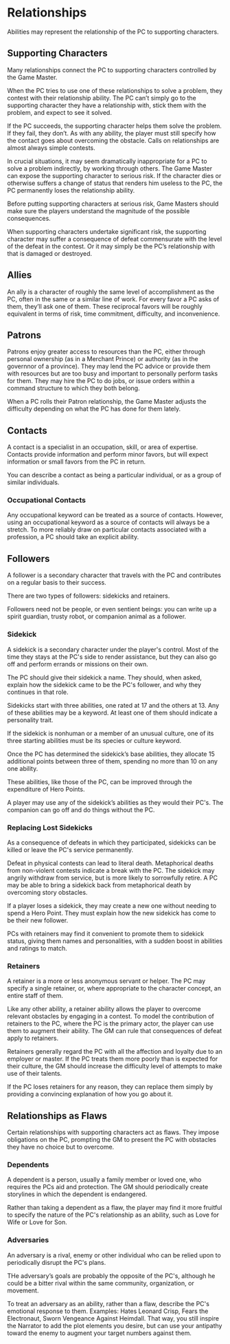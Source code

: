# Relationships
Abilities may represent the relationship of the PC to supporting characters.

## Supporting Characters
Many relationships connect the PC to supporting characters controlled by the Game Master.

When the PC tries to use one of these relationships to solve a problem, they contest with their relationship ability. The PC can’t simply go to the supporting character they have a relationship with, stick them with the problem, and expect to see it solved.

If the PC succeeds, the supporting character helps them solve the problem. If they fail, they don’t. As with any ability, the player must still specify how the contact goes about overcoming the obstacle. Calls on relationships are almost always simple contests.

In crucial situations, it may seem dramatically inappropriate for a PC to solve a problem indirectly, by working through others. The Game Master can expose the supporting character to serious risk. If the character dies or otherwise suffers a change of status that renders him useless to the PC, the PC permanently loses the relationship ability. 

Before putting supporting characters at serious risk, Game Masters should make sure the players understand the magnitude of the possible consequences. 

When supporting characters undertake significant risk, the supporting character may suffer a consequence of defeat commensurate with the level of the defeat in the contest. Or
it may simply be the PC’s relationship with that is damaged or destroyed.

## Allies
An ally is a character of roughly the same level of accomplishment as the PC, often in the same or a similar line of work. For every favor a PC asks of them, they’ll ask one of them. These reciprocal favors will be roughly equivalent in terms of risk, time commitment, difficulty, and inconvenience.

## Patrons
Patrons enjoy greater access to resources than the PC, either through personal ownership (as in a Merchant Prince) or authority (as in the governnor of a province). They may lend the PC advice or provide them with resources but are too busy and important to personally perform tasks for them. They may hire the PC to do jobs, or issue orders within a command structure to which they both belong.  

When a PC rolls their Patron relationship, the Game Master adjusts the difficulty depending on what
the PC has done for them lately.

## Contacts
A contact is a specialist in an occupation, skill, or area of expertise. Contacts provide information and perform minor favors, but will expect information or small favors from the PC in return.

You can describe a contact as being a particular individual, or as a group of similar individuals. 

### Occupational Contacts
Any occupational keyword can be treated as a source of contacts. However, using an occupational keyword as a source of contacts will always be a stretch. To more reliably draw on particular contacts associated with a profession, a PC should take an explicit ability.

## Followers
A follower is a secondary character that travels with the PC and contributes on a regular basis to their success.

There are two types of followers: sidekicks and retainers.

Followers need not be people, or even sentient beings: you can write up a spirit guardian, trusty robot, or companion animal as a follower.

### Sidekick
A sidekick is a secondary character under the player's control. Most of the time they stays at the PC's side to render assistance, but they can also go off and perform errands or missions on their own. 

The PC should give their sidekick a name. They should, when asked, explain how the sidekick came to be
the PC's follower, and why they continues in that role.

Sidekicks start with three abilities, one rated at 17 and the others at 13. Any of these abilities may
be a keyword. At least one of them should indicate a personality trait.

If the sidekick is nonhuman or a member of an unusual culture, one of its three starting abilities
must be its species or culture keyword.

Once the PC has determined the sidekick’s base abilities, they allocate 15 additional points between three of them, spending no more than 10 on any one ability.

These abilities, like those of the PC, can be improved through the expenditure of Hero Points.

A player may use any of the sidekick’s abilities as they would their PC's. The companion can go off
and do things without the PC.

### Replacing Lost Sidekicks
As a consequence of defeats in which they participated, sidekicks can be killed or leave the PC's
service permanently. 

Defeat in physical contests can lead to literal death. Metaphorical deaths from non-violent contests indicate a break with the PC. The sidekick may angrily withdraw from service, but is more likely to sorrowfully retire. A PC may be able to bring a sidekick back from metaphorical death by overcoming story obstacles.

If a player loses a sidekick, they may create a new one without needing to spend a Hero Point. They
must explain how the new sidekick has come to be their new follower.

PCs with retainers may find it convenient to promote them to sidekick status, giving them names and personalities, with a sudden boost in abilities and ratings to match.

### Retainers
A retainer is a more or less anonymous servant or helper. The PC may specify a single retainer, or, where appropriate to the character concept, an entire staff of them.

Like any other ability, a retainer ability allows the player to overcome relevant obstacles by engaging in a contest. To model the contribution of retainers to the PC, where the PC is the primary actor, the player can use them to augment their ability. The GM can rule that consequences
of defeat apply to retainers.

Retainers generally regard the PC with all the affection and loyalty due to an employer or master. If the PC treats them more poorly than is expected for their culture, the GM should increase the difficulty level of attempts to make use of their talents.

If the PC loses retainers for any reason, they can replace them simply by providing a convincing
explanation of how you go about it. 

## Relationships as Flaws
Certain relationships with supporting characters act as flaws. They impose obligations on the PC, prompting the GM to present the PC with obstacles they have no choice but to overcome.

### Dependents
A dependent is a person, usually a family member or loved one, who requires the PCs aid and protection. The GM should periodically create storylines in which the dependent is endangered.

Rather than taking a dependent as a flaw, the player may find it more fruitful to specify the nature of the PC's relationship as an ability, such as Love for Wife or Love for Son.

### Adversaries
An adversary is a rival, enemy or other individual who can be relied upon to periodically disrupt the PC's plans.

THe adversary’s goals are probably the opposite of the PC's, although he could be a bitter rival within the same community, organization, or movement.

To treat an adversary as an ability, rather than a flaw, describe the PC's emotional response to them. Examples: Hates Leonard Crisp, Fears the Electronaut, Sworn Vengeance Against Heimdall. That way, you still inspire the Narrator to add the plot elements you desire, but can use your antipathy toward the enemy to augment your target numbers against them.


